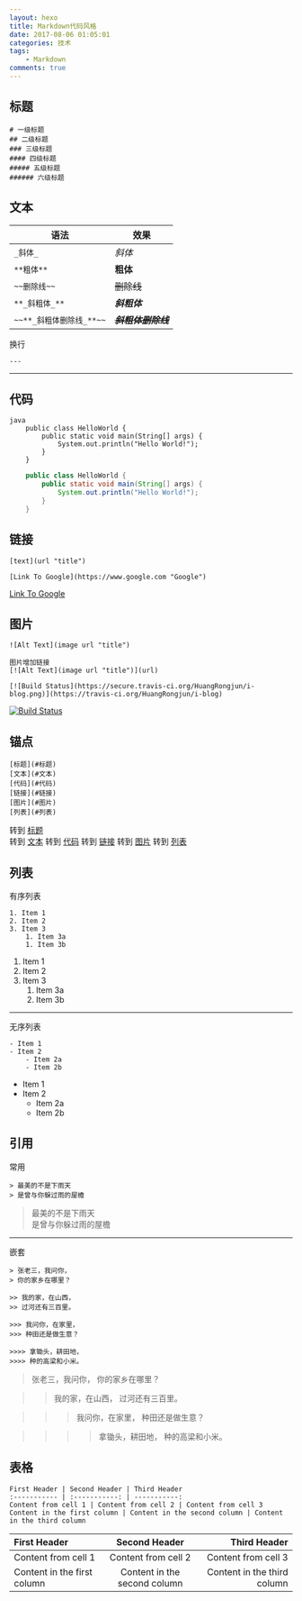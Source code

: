 ```yaml
---
layout: hexo
title: Markdown代码风格
date: 2017-08-06 01:05:01
categories: 技术
tags: 
    - Markdown
comments: true
---
```


标题
---

    # 一级标题
    ## 二级标题
    ### 三级标题
    #### 四级标题
    ##### 五级标题
    ###### 六级标题

文本
---

语法 | 效果 
---- | -----
`_斜体_`| _斜体_
`**粗体**` | **粗体**
`~~删除线~~` | ~~删除线~~
`**_斜粗体_**` | **_斜粗体_**
`~~**_斜粗体删除线_**~~` | ~~**_斜粗体删除线_**~~

换行

    ---

---

代码
---

    java
        public class HelloWorld {
            public static void main(String[] args) {
                System.out.println("Hello World!");
            }
        }

``` java
    public class HelloWorld {
        public static void main(String[] args) {
            System.out.println("Hello World!");
        }
    }
```

链接
---

    [text](url "title")
    
    [Link To Google](https://www.google.com "Google")

[Link To Google](https://www.google.com "Google")

图片
---

    ![Alt Text](image url "title")

    图片增加链接
    [![Alt Text](image url "title")](url)

    [![Build Status](https://secure.travis-ci.org/HuangRongjun/i-blog.png)](https://travis-ci.org/HuangRongjun/i-blog)

[![Build Status](https://secure.travis-ci.org/HuangRongjun/i-blog.png)](https://travis-ci.org/HuangRongjun/i-blog)

锚点
---

    [标题](#标题)  
    [文本](#文本)
    [代码](#代码)
    [链接](#链接)
    [图片](#图片)
    [列表](#列表)  

转到 [标题](#标题)  
转到 [文本](#文本)
转到 [代码](#代码)
转到 [链接](#链接)
转到 [图片](#图片)
转到 [列表](#列表)  

列表
---

有序列表

    1. Item 1
    2. Item 2
    3. Item 3
        1. Item 3a
        1. Item 3b

1. Item 1
2. Item 2
3. Item 3
    1. Item 3a
    1. Item 3b

---

无序列表

    - Item 1
    - Item 2
        - Item 2a
        - Item 2b

- Item 1
- Item 2
    - Item 2a
    - Item 2b

引用
---

常用

    > 最美的不是下雨天  
    > 是曾与你躲过雨的屋檐

> 最美的不是下雨天  
> 是曾与你躲过雨的屋檐

---

嵌套

    > 张老三，我问你，
    > 你的家乡在哪里？

    >> 我的家，在山西，
    >> 过河还有三百里。

    >>> 我问你，在家里，
    >>> 种田还是做生意？

    >>>> 拿锄头，耕田地，
    >>>> 种的高梁和小米。

> 张老三，我问你，
> 你的家乡在哪里？

>> 我的家，在山西，
>> 过河还有三百里。

>>> 我问你，在家里，
>>> 种田还是做生意？

>>>> 拿锄头，耕田地，
>>>> 种的高梁和小米。

表格
---

    First Header | Second Header | Third Header
    :----------- | :-----------: | -----------:
    Content from cell 1 | Content from cell 2 | Content from cell 3
    Content in the first column | Content in the second column | Content in the third column

First Header | Second Header | Third Header
:----------- | :-----------: | -----------:
Content from cell 1 | Content from cell 2 | Content from cell 3
Content in the first column | Content in the second column | Content in the third column
